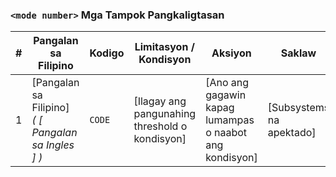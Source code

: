

### `<mode number>` Mga Tampok Pangkaligtasan

| # | Pangalan sa Filipino | Kodigo | Limitasyon / Kondisyon | Aksiyon | Saklaw |
|---|----------------------------|------|-------------------------|---------|--------|
| 1 | [Pangalan sa Filipino] <br> *( [ Pangalan sa Ingles ] )* | `CODE` | [Ilagay ang pangunahing threshold o kondisyon] | [Ano ang gagawin kapag lumampas o naabot ang kondisyon] | [Subsystems na apektado] |

